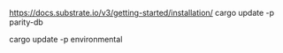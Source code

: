 https://docs.substrate.io/v3/getting-started/installation/
cargo update -p parity-db

cargo update -p environmental

